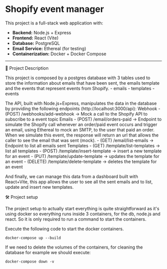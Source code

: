 # Shopify event manager

This project is a full-stack web application with:

- **Backend:** Node.js + Express
- **Frontend:** React (Vite)
- **Database:** PostgreSQL
- **Email Service:** Ethereal (for testing)
- **Containerization:** Docker + Docker Compose

---

📝 Project Description

This project is composed by a postgres database with 3 tables used to store the information about emails that have been sent, the emails template and the events that represent events from Shopify.
    - emails
    - templates
    - events

The API, built with Node.js+Express, manipulates the data in the database by providing the following endpoints (http://localhost:3000/api):
    Webhook
        - (POST) /webhooks/add-webhook -> Mock a call to the Shopify API to subscribe to a event topic
    Emails
        - (POST) /email/orders-paid -> Endpoint to simulate the Shopify call whenever an order/paid event occurs and trigger an email, using Ethereal to mock an SMTP, to the user that paid an order. When we simulate this event, the response will return an url that allows the caller to see the email that was sent (mock).
        - (GET) /email/list-emails -> Endpoint to list all emails sent
    Templates
        - (GET) /template/list-templates -> list all templates
        - (POST) /template/insert-template -> insert a new template for an event
        - (PUT) /template/update-template -> updates the template for an event
        - (DELETE) /template/delete-template -> deletes the template for an event

And finally, we can manage this data from a dashboard built with React+Vite, this app allows the user to see all the sent emails and to list, update and insert new templates.

🛠️ Project setup

The project setup to actually start everything is quite straightforward as it's using docker so everything runs inside 3 containers, for the db, node.js and react. So it is only required to run a command to start the containers.

Execute the following code to start the docker containers.

`docker-compose up --build`

If we need to delete the volumes of the containers, for cleaning the database for example we should execute:

`docker-compose down -v`
